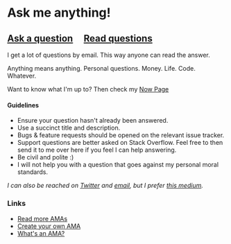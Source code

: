 # Ask me anything!

## [Ask a question](../../issues/new) &nbsp;&nbsp;&nbsp; [Read questions](../../issues?q=is%3Aissue+is%3Aclosed)

I get a lot of questions by email. This way anyone can read the answer.

Anything means anything. Personal questions. Money. Life. Code. Whatever.

Want to know what I'm up to? Then check my [Now Page](https://plets.me/now/)

#### Guidelines

- Ensure your question hasn't already been answered.
- Use a succinct title and description.
- Bugs & feature requests should be opened on the relevant issue tracker.
- Support questions are better asked on Stack Overflow. Feel free to then send it to me over here if you feel I can help answering.
- Be civil and polite :)
- I will not help you with a question that goes against my personal moral standards.

*I can also be reached on [Twitter](https://twitter.com/felipeplets) and [email](mailto:felipe@plets.me), but I prefer [this medium](https://github.com/felipeplets/ama/issues/new).*

### Links

- [Read more AMAs](https://github.com/sindresorhus/amas)
- [Create your own AMA](../../fork)
- [What's an AMA?](https://en.wikipedia.org/wiki/R/IAmA)

